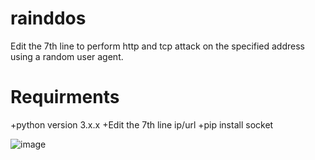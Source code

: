 # rainddos
Edit the 7th line to perform http and tcp attack on the specified address using a random user agent.

# Requirments

+python version 3.x.x
+Edit the 7th line ip/url
+pip install socket

![image](https://github.com/EironeMarian/rainddos/assets/102454358/d44ec01c-4744-4171-955b-c8617ac8a6eb)

